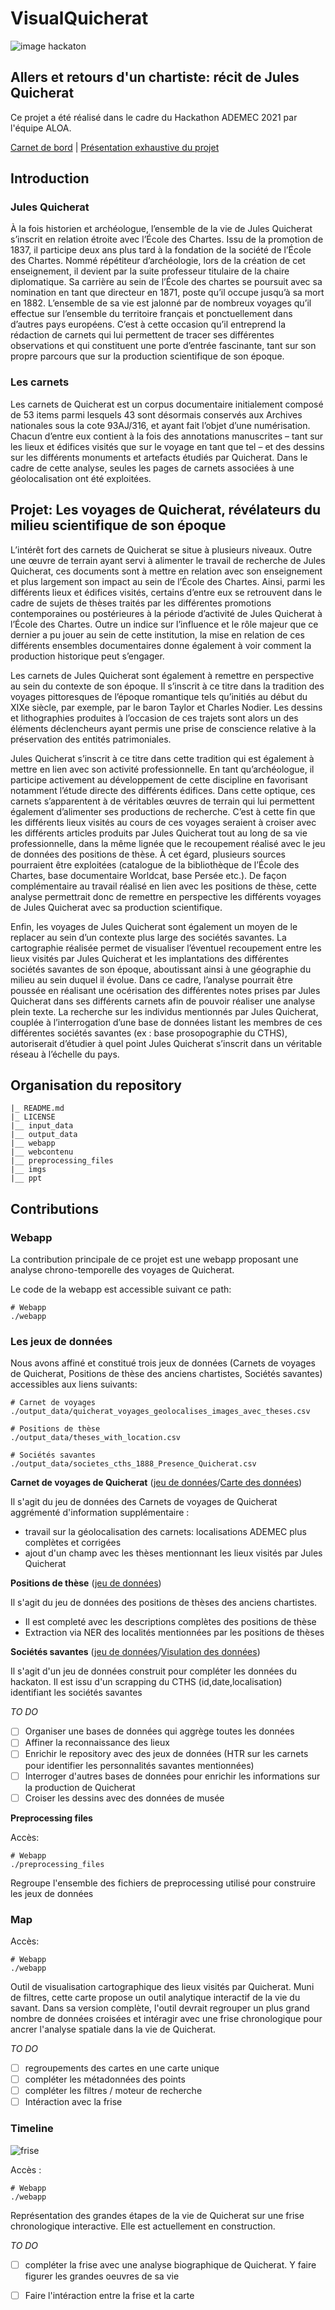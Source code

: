 # VisualQuicherat

![image hackaton](imgs/hackaton.png)

## Allers et retours d'un chartiste: récit de Jules Quicherat
Ce projet a été réalisé dans le cadre du Hackathon ADEMEC 2021 par l'équipe ALOA.

[Carnet de bord]() | [Présentation exhaustive du projet]()

## Introduction

### Jules Quicherat

À la fois historien et archéologue, l’ensemble de la vie de Jules Quicherat s’inscrit en relation étroite avec l’École des Chartes. Issu de la promotion de 1837, il participe deux ans plus tard à la fondation de la société de l’École des Chartes. Nommé répétiteur d’archéologie, lors de la création de cet enseignement, il devient par la suite professeur titulaire de la chaire diplomatique. Sa carrière au sein de l’École des chartes se poursuit avec sa nomination en tant que directeur en 1871, poste qu’il occupe jusqu’à sa mort en 1882. L’ensemble de sa vie est jalonné par de nombreux voyages qu’il effectue sur l’ensemble du territoire français et ponctuellement dans d’autres pays européens. C’est à cette occasion qu’il entreprend la rédaction de carnets qui lui permettent de tracer ses différentes observations et qui constituent une porte d’entrée fascinante, tant sur son propre parcours que sur la production scientifique de son époque.

### Les carnets

Les carnets de Quicherat est un corpus documentaire initialement composé de 53 items parmi lesquels 43 sont désormais conservés aux Archives nationales sous la cote 93AJ/316, et ayant fait l’objet d’une numérisation. Chacun d’entre eux contient à la fois des annotations manuscrites – tant sur les lieux et édifices visités que sur le voyage en tant que tel – et des dessins sur les différents monuments et artefacts étudiés par Quicherat. Dans le cadre de cette analyse, seules les pages de carnets associées à une géolocalisation ont été exploitées.


## Projet: Les voyages de Quicherat, révélateurs du milieu scientifique de son époque

L’intérêt fort des carnets de Quicherat se situe à plusieurs niveaux. Outre une œuvre de terrain ayant servi à alimenter le travail de recherche de Jules Quicherat, ces documents sont à mettre en relation avec son enseignement et plus largement son impact au sein de l’École des Chartes. Ainsi, parmi les différents lieux et édifices visités, certains d’entre eux se retrouvent dans le cadre de sujets de thèses traités par les différentes promotions contemporaines ou postérieures à la période d’activité de Jules Quicherat à l’École des Chartes. Outre un indice sur l’influence et le rôle majeur que ce dernier a pu jouer au sein de cette institution, la mise en relation de ces différents ensembles documentaires donne également à voir comment la production historique peut s’engager.

Les carnets de Jules Quicherat sont également à remettre en perspective au sein du contexte de son époque. Il s’inscrit à ce titre dans la tradition des voyages pittoresques de l’époque romantique tels qu’initiés au début du XIXe siècle, par exemple, par le baron Taylor et Charles Nodier. Les dessins et lithographies produites à l’occasion de ces trajets sont alors un des éléments déclencheurs ayant permis une prise de conscience relative à la préservation des entités patrimoniales.

Jules Quicherat s’inscrit à ce titre dans cette tradition qui est également à mettre en lien avec son activité professionnelle. En tant qu’archéologue, il participe activement au développement de cette discipline en favorisant notamment l’étude directe des différents édifices. Dans cette optique, ces carnets s’apparentent à de véritables œuvres de terrain qui lui permettent également d’alimenter ses productions de recherche. C’est à cette fin que les différents lieux visités au cours de ces voyages seraient à croiser avec les différents articles produits par Jules Quicherat tout au long de sa vie professionnelle, dans la même lignée que le recoupement réalisé avec le jeu de données des positions de thèse. À cet égard, plusieurs sources pourraient être exploitées (catalogue de la bibliothèque de l’École des Chartes, base documentaire Worldcat, base Persée etc.). De façon complémentaire au travail réalisé en lien avec les positions de thèse, cette analyse permettrait donc de remettre en perspective les différents voyages de Jules Quicherat avec sa production scientifique.

Enfin, les voyages de Jules Quicherat sont également un moyen de le replacer au sein d’un contexte plus large des sociétés savantes. La cartographie réalisée permet de visualiser l’éventuel recoupement entre les lieux visités par Jules Quicherat et les implantations des différentes sociétés savantes de son époque, aboutissant ainsi à une géographie du milieu au sein duquel il évolue. Dans ce cadre, l’analyse pourrait être poussée en réalisant une océrisation des différentes notes prises par Jules Quicherat dans ses différents carnets afin de pouvoir réaliser une analyse plein texte. La recherche sur les individus mentionnés par Jules Quicherat, couplée à l’interrogation d’une base de données listant les membres de ces différentes sociétés savantes (ex : base prosopographie du CTHS), autoriserait d’étudier à quel point Jules Quicherat s’inscrit dans un véritable réseau à l’échelle du pays.

## Organisation du repository

```
|_ README.md
|_ LICENSE
|__ input_data
|__ output_data
|__ webapp
|__ webcontenu
|__ preprocessing_files
|__ imgs
|__ ppt
```

## Contributions

### Webapp

La contribution principale de ce projet est une webapp proposant une analyse chrono-temporelle des voyages de Quicherat.

Le code de la webapp est accessible suivant ce path:

```
# Webapp
./webapp
````

### Les jeux de données

Nous avons affiné et constitué trois jeux de données (Carnets de voyages de Quicherat, Positions de thèse des anciens chartistes, Sociétés savantes) accessibles aux liens suivants:

```
# Carnet de voyages
./output_data/quicherat_voyages_geolocalises_images_avec_theses.csv

# Positions de thèse
./output_data/theses_with_location.csv

# Sociétés savantes
./output_data/societes_cths_1888_Presence_Quicherat.csv
````

**Carnet de voyages de Quicherat** ([jeu de données](./output_data/quicherat_voyages_geolocalises_images_avec_theses.csv)/[Carte des données](http://umap.openstreetmap.fr/fr/map/carte-des-pages-de-quicherat-geolocalisees_660906#11/46.5641/0.2815))

Il s'agit du jeu de données des Carnets de voyages de Quicherat aggrémenté d'information supplémentaire :
- travail sur la géolocalisation des carnets: localisations ADEMEC plus complètes et corrigées
- ajout d'un champ avec les thèses mentionnant les lieux visités par Jules Quicherat

**Positions de thèse** ([jeu de données](./output_data/theses_with_location.csv))

Il s'agit du jeu de données des positions de thèses des anciens chartistes.
- Il est completé avec les descriptions complètes des positions de thèse
- Extraction via NER des localités mentionnées par les positions de thèses

**Sociétés savantes** ([jeu de données](./output_data/societes_cths_1888_Presence_Quicherat.csv)/[Visulation des données](http://umap.openstreetmap.fr/fr/map/carte-des-pages-de-quicherat-geolocalisees_660906#8/47.558/2.076))

Il s'agit d'un jeu de données construit pour compléter les données du hackaton. Il est issu d'un scrapping du CTHS (id,date,localisation) identifiant les sociétés savantes

*TO DO*

- [ ] Organiser une bases de données qui aggrège toutes les données
- [ ] Affiner la reconnaissance des lieux
- [ ] Enrichir le repository avec des jeux de données (HTR sur les carnets pour identifier les personnalités savantes mentionnées)
- [ ] Interroger d'autres bases de données pour enrichir les informations sur la production de Quicherat
- [ ] Croiser les dessins avec des données de musée

**Preprocessing files**

Accès:

```
# Webapp
./preprocessing_files
```

Regroupe l'ensemble des fichiers de preprocessing utilisé pour construire les jeux de données

### Map

Accès:

```
# Webapp
./webapp
````

Outil de visualisation cartographique des lieux visités par Quicherat. Muni de filtres, cette carte propose un outil analytique interactif de la vie du savant. Dans sa version complète, l'outil devrait regrouper un plus grand nombre de données croisées et intéragir avec une frise chronologique pour ancrer l'analyse spatiale dans la vie de Quicherat.

*TO DO*

- [ ] regroupements des cartes en une carte unique
- [ ] compléter les métadonnées des points
- [ ] compléter les filtres / moteur de recherche
- [ ] Intéraction avec la frise

### Timeline

![frise](imgs/frise_2.png)

Accès :

```
# Webapp
./webapp
````

Représentation des grandes étapes de la vie de Quicherat sur une frise chronologique interactive. Elle est actuellement en construction.

*TO DO*

- [ ] compléter la frise avec une analyse biographique de Quicherat. Y faire figurer les grandes oeuvres de sa vie
- [ ] Faire l'intéraction entre la frise et la carte


